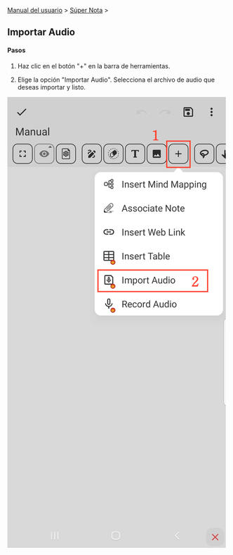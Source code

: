 [Manual del usuario](/dragonnest/drawnote/manual/es) > [Súper Nota](/dragonnest/drawnote/manual/es/super_note) >

Importar Audio
---
#### Pasos

1. Haz clic en el botón "+" en la barra de herramientas.

2. Elige la opción "Importar Audio". Selecciona el archivo de audio que deseas importar y listo.

![](imgs/import_audio.png)